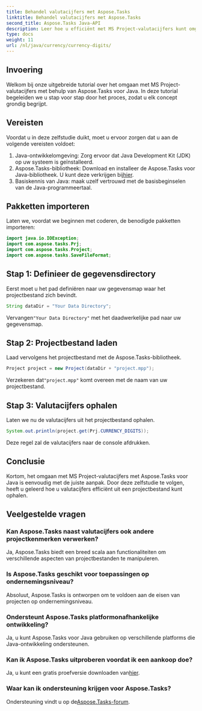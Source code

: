 ```yaml
---
title: Behandel valutacijfers met Aspose.Tasks
linktitle: Behandel valutacijfers met Aspose.Tasks
second_title: Aspose.Tasks Java-API
description: Leer hoe u efficiënt met MS Project-valutacijfers kunt omgaan met Aspose.Tasks voor Java. Stapsgewijze handleiding met codevoorbeelden.
type: docs
weight: 11
url: /nl/java/currency/currency-digits/
---
```

## Invoering
Welkom bij onze uitgebreide tutorial over het omgaan met MS Project-valutacijfers met behulp van Aspose.Tasks voor Java. In deze tutorial begeleiden we u stap voor stap door het proces, zodat u elk concept grondig begrijpt.
## Vereisten
Voordat u in deze zelfstudie duikt, moet u ervoor zorgen dat u aan de volgende vereisten voldoet:
1. Java-ontwikkelomgeving: Zorg ervoor dat Java Development Kit (JDK) op uw systeem is geïnstalleerd.
2.  Aspose.Tasks-bibliotheek: Download en installeer de Aspose.Tasks voor Java-bibliotheek. U kunt deze verkrijgen bij[hier](https://releases.aspose.com/tasks/java/).
3. Basiskennis van Java: maak uzelf vertrouwd met de basisbeginselen van de Java-programmeertaal.

## Pakketten importeren
Laten we, voordat we beginnen met coderen, de benodigde pakketten importeren:
```java
import java.io.IOException;
import com.aspose.tasks.Prj;
import com.aspose.tasks.Project;
import com.aspose.tasks.SaveFileFormat;
```

## Stap 1: Definieer de gegevensdirectory
Eerst moet u het pad definiëren naar uw gegevensmap waar het projectbestand zich bevindt.
```java
String dataDir = "Your Data Directory";
```
 Vervangen`"Your Data Directory"` met het daadwerkelijke pad naar uw gegevensmap.
## Stap 2: Projectbestand laden
Laad vervolgens het projectbestand met de Aspose.Tasks-bibliotheek.
```java
Project project = new Project(dataDir + "project.mpp");
```
 Verzekeren dat`"project.mpp"` komt overeen met de naam van uw projectbestand.
## Stap 3: Valutacijfers ophalen
Laten we nu de valutacijfers uit het projectbestand ophalen.
```java
System.out.println(project.get(Prj.CURRENCY_DIGITS));
```
Deze regel zal de valutacijfers naar de console afdrukken.

## Conclusie
Kortom, het omgaan met MS Project-valutacijfers met Aspose.Tasks voor Java is eenvoudig met de juiste aanpak. Door deze zelfstudie te volgen, heeft u geleerd hoe u valutacijfers efficiënt uit een projectbestand kunt ophalen.
## Veelgestelde vragen
### Kan Aspose.Tasks naast valutacijfers ook andere projectkenmerken verwerken?
Ja, Aspose.Tasks biedt een breed scala aan functionaliteiten om verschillende aspecten van projectbestanden te manipuleren.
### Is Aspose.Tasks geschikt voor toepassingen op ondernemingsniveau?
Absoluut, Aspose.Tasks is ontworpen om te voldoen aan de eisen van projecten op ondernemingsniveau.
### Ondersteunt Aspose.Tasks platformonafhankelijke ontwikkeling?
Ja, u kunt Aspose.Tasks voor Java gebruiken op verschillende platforms die Java-ontwikkeling ondersteunen.
### Kan ik Aspose.Tasks uitproberen voordat ik een aankoop doe?
 Ja, u kunt een gratis proefversie downloaden van[hier](https://releases.aspose.com/).
### Waar kan ik ondersteuning krijgen voor Aspose.Tasks?
 Ondersteuning vindt u op de[Aspose.Tasks-forum](https://forum.aspose.com/c/tasks/15).